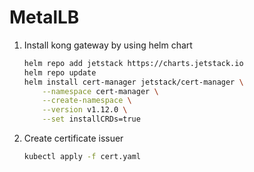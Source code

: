 # MetalLB
1. Install kong gateway by using helm chart
    ```bash
    helm repo add jetstack https://charts.jetstack.io
    helm repo update
    helm install cert-manager jetstack/cert-manager \
        --namespace cert-manager \
        --create-namespace \
        --version v1.12.0 \
        --set installCRDs=true
    ```

2. Create certificate issuer
   ```bash
   kubectl apply -f cert.yaml
   ```